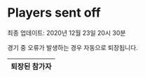 # Players sent off
최종 업데이트: 2020년 12월 23일 20시 30분


경기 중 오류가 발생하는 경우 자동으로 퇴장됩니다.


| 퇴장된 참가자 |
|:---:|